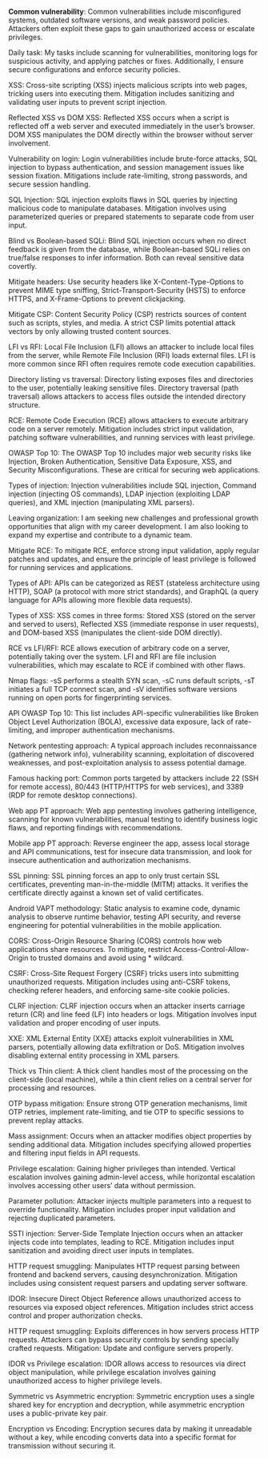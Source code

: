 **Common vulnerability**: Common vulnerabilities include misconfigured systems, outdated software versions, and weak password policies. Attackers often exploit these gaps to gain unauthorized access or escalate privileges.

Daily task: My tasks include scanning for vulnerabilities, monitoring logs for suspicious activity, and applying patches or fixes. Additionally, I ensure secure configurations and enforce security policies.

XSS: Cross-site scripting (XSS) injects malicious scripts into web pages, tricking users into executing them. Mitigation includes sanitizing and validating user inputs to prevent script injection.

Reflected XSS vs DOM XSS: Reflected XSS occurs when a script is reflected off a web server and executed immediately in the user’s browser. DOM XSS manipulates the DOM directly within the browser without server involvement.

Vulnerability on login: Login vulnerabilities include brute-force attacks, SQL injection to bypass authentication, and session management issues like session fixation. Mitigations include rate-limiting, strong passwords, and secure session handling.

SQL Injection: SQL injection exploits flaws in SQL queries by injecting malicious code to manipulate databases. Mitigation involves using parameterized queries or prepared statements to separate code from user input.

Blind vs Boolean-based SQLi: Blind SQL injection occurs when no direct feedback is given from the database, while Boolean-based SQLi relies on true/false responses to infer information. Both can reveal sensitive data covertly.

Mitigate headers: Use security headers like X-Content-Type-Options to prevent MIME type sniffing, Strict-Transport-Security (HSTS) to enforce HTTPS, and X-Frame-Options to prevent clickjacking.

Mitigate CSP: Content Security Policy (CSP) restricts sources of content such as scripts, styles, and media. A strict CSP limits potential attack vectors by only allowing trusted content sources.

LFI vs RFI: Local File Inclusion (LFI) allows an attacker to include local files from the server, while Remote File Inclusion (RFI) loads external files. LFI is more common since RFI often requires remote code execution capabilities.

Directory listing vs traversal: Directory listing exposes files and directories to the user, potentially leaking sensitive files. Directory traversal (path traversal) allows attackers to access files outside the intended directory structure.

RCE: Remote Code Execution (RCE) allows attackers to execute arbitrary code on a server remotely. Mitigation includes strict input validation, patching software vulnerabilities, and running services with least privilege.

OWASP Top 10: The OWASP Top 10 includes major web security risks like Injection, Broken Authentication, Sensitive Data Exposure, XSS, and Security Misconfigurations. These are critical for securing web applications.

Types of injection: Injection vulnerabilities include SQL injection, Command injection (injecting OS commands), LDAP injection (exploiting LDAP queries), and XML injection (manipulating XML parsers).

Leaving organization: I am seeking new challenges and professional growth opportunities that align with my career development. I am also looking to expand my expertise and contribute to a dynamic team.

Mitigate RCE: To mitigate RCE, enforce strong input validation, apply regular patches and updates, and ensure the principle of least privilege is followed for running services and applications.

Types of API: APIs can be categorized as REST (stateless architecture using HTTP), SOAP (a protocol with more strict standards), and GraphQL (a query language for APIs allowing more flexible data requests).

Types of XSS: XSS comes in three forms: Stored XSS (stored on the server and served to users), Reflected XSS (immediate response in user requests), and DOM-based XSS (manipulates the client-side DOM directly).

RCE vs LFI/RFI: RCE allows execution of arbitrary code on a server, potentially taking over the system. LFI and RFI are file inclusion vulnerabilities, which may escalate to RCE if combined with other flaws.

Nmap flags: -sS performs a stealth SYN scan, -sC runs default scripts, -sT initiates a full TCP connect scan, and -sV identifies software versions running on open ports for fingerprinting services.

API OWASP Top 10: This list includes API-specific vulnerabilities like Broken Object Level Authorization (BOLA), excessive data exposure, lack of rate-limiting, and improper authentication mechanisms.

Network pentesting approach: A typical approach includes reconnaissance (gathering network info), vulnerability scanning, exploitation of discovered weaknesses, and post-exploitation analysis to assess potential damage.

Famous hacking port: Common ports targeted by attackers include 22 (SSH for remote access), 80/443 (HTTP/HTTPS for web services), and 3389 (RDP for remote desktop connections).

Web app PT approach: Web app pentesting involves gathering intelligence, scanning for known vulnerabilities, manual testing to identify business logic flaws, and reporting findings with recommendations.

Mobile app PT approach: Reverse engineer the app, assess local storage and API communications, test for insecure data transmission, and look for insecure authentication and authorization mechanisms.

SSL pinning: SSL pinning forces an app to only trust certain SSL certificates, preventing man-in-the-middle (MITM) attacks. It verifies the certificate directly against a known set of valid certificates.

Android VAPT methodology: Static analysis to examine code, dynamic analysis to observe runtime behavior, testing API security, and reverse engineering for potential vulnerabilities in the mobile application.

CORS: Cross-Origin Resource Sharing (CORS) controls how web applications share resources. To mitigate, restrict Access-Control-Allow-Origin to trusted domains and avoid using * wildcard.

CSRF: Cross-Site Request Forgery (CSRF) tricks users into submitting unauthorized requests. Mitigation includes using anti-CSRF tokens, checking referer headers, and enforcing same-site cookie policies.

CLRF injection: CLRF injection occurs when an attacker inserts carriage return (CR) and line feed (LF) into headers or logs. Mitigation involves input validation and proper encoding of user inputs.

XXE: XML External Entity (XXE) attacks exploit vulnerabilities in XML parsers, potentially allowing data exfiltration or DoS. Mitigation involves disabling external entity processing in XML parsers.

Thick vs Thin client: A thick client handles most of the processing on the client-side (local machine), while a thin client relies on a central server for processing and resources.

OTP bypass mitigation: Ensure strong OTP generation mechanisms, limit OTP retries, implement rate-limiting, and tie OTP to specific sessions to prevent replay attacks.

Mass assignment: Occurs when an attacker modifies object properties by sending additional data. Mitigation includes specifying allowed properties and filtering input fields in API requests.

Privilege escalation: Gaining higher privileges than intended. Vertical escalation involves gaining admin-level access, while horizontal escalation involves accessing other users’ data without permission.

Parameter pollution: Attacker injects multiple parameters into a request to override functionality. Mitigation includes proper input validation and rejecting duplicated parameters.

SSTI injection: Server-Side Template Injection occurs when an attacker injects code into templates, leading to RCE. Mitigation includes input sanitization and avoiding direct user inputs in templates.

HTTP request smuggling: Manipulates HTTP request parsing between frontend and backend servers, causing desynchronization. Mitigation includes using consistent request parsers and updating server software.

IDOR: Insecure Direct Object Reference allows unauthorized access to resources via exposed object references. Mitigation includes strict access control and proper authorization checks.

HTTP request smuggling: Exploits differences in how servers process HTTP requests. Attackers can bypass security controls by sending specially crafted requests. Mitigation: Update and configure servers properly.

IDOR vs Privilege escalation: IDOR allows access to resources via direct object manipulation, while privilege escalation involves gaining unauthorized access to higher privilege levels.

Symmetric vs Asymmetric encryption: Symmetric encryption uses a single shared key for encryption and decryption, while asymmetric encryption uses a public-private key pair.

Encryption vs Encoding: Encryption secures data by making it unreadable without a key, while encoding converts data into a specific format for transmission without securing it.
